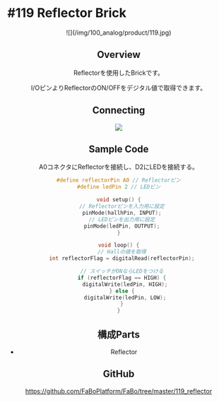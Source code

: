 # #119 Reflector Brick

<center>![](/img/100_analog/product/119.jpg)
<!--COLORME-->

## Overview
Reflectorを使用したBrickです。

I/OピンよりReflectorのON/OFFをデジタル値で取得できます。

## Connecting

![](/img/100_analog/connect/119_new_with_arduino.jpg)

## Sample Code

A0コネクタにReflectorを接続し、D2にLEDを接続する。

```c
#define reflectorPin A0 // Reflectorピン
#define ledPin 2 // LEDピン

void setup() {
  // Reflectorピンを入力用に設定
  pinMode(hallhPin, INPUT);
  // LEDピンを出力用に設定
  pinMode(ledPin, OUTPUT);
}

void loop() {
  // Hallの値を取得
  int reflectorFlag = digitalRead(reflectorPin);

  // スイッチがONならLEDをつける
  if (reflectorFlag == HIGH) {
    digitalWrite(ledPin, HIGH);
  } else {
    digitalWrite(ledPin, LOW);
  }
}
```

## 構成Parts
- Reflector

## GitHub

https://github.com/FaBoPlatform/FaBo/tree/master/119_reflector
